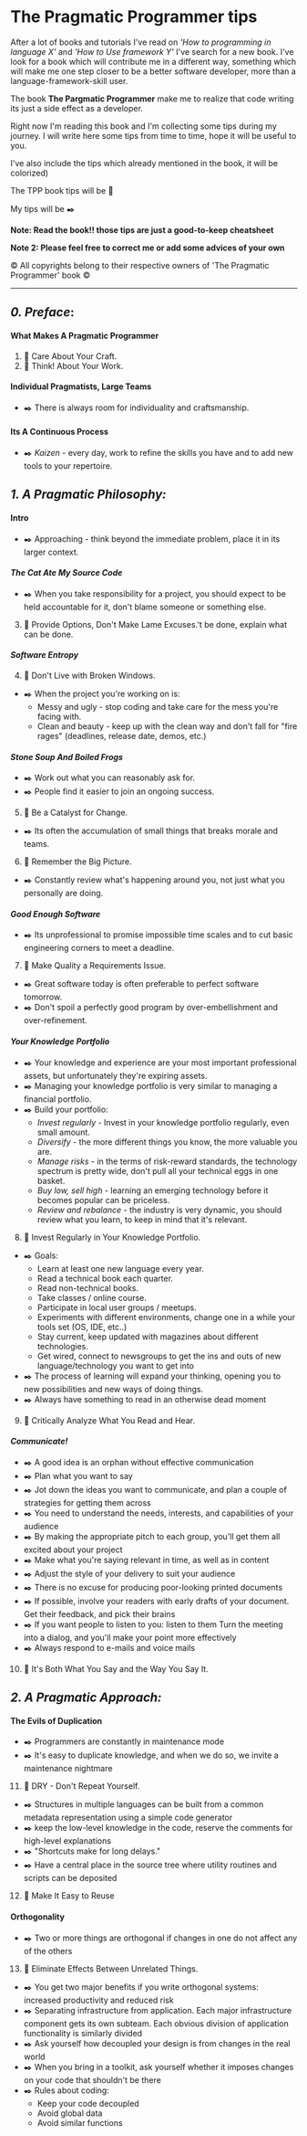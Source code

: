 # The Pragmatic Programmer tips
After a lot of books and tutorials I've read on *'How to programming in language X'* and *'How to Use framework Y'* I've search for a new book.
I've look for a book which will contribute me in a different way, something which will make me one step closer to be a better software developer, more than a language-framework-skill user.

The book **The Pargmatic Programmer** make me to realize that code writing its just a side effect as a developer.

Right now I'm reading this book and I'm collecting some tips during my journey.
I will write here some tips from time to time, hope it will be useful to you.

I've also include the tips which already mentioned in the book, it will be colorized)

The TPP book tips will be :book:

My tips will be :black_nib:

**Note: Read the book!! those tips are just a good-to-keep cheatsheet**

**Note 2: Please feel free to correct me or add some advices of your own**

© All copyrights belong to their respective owners of 'The Pragmatic Programmer' book ©

---

## *0. Preface*:
#### **What Makes A Pragmatic Programmer**
1. :book: Care About Your Craft.
2. :book: Think! About Your Work.
#### **Individual Pragmatists, Large Teams**
- :black_nib: There is always room for individuality and craftsmanship.
#### **Its A Continuous Process**
- :black_nib: *Kaizen* - every day, work to refine the skills you have and to add new tools to your repertoire.

## *1. A Pragmatic Philosophy:*
#### **Intro**
- :black_nib: Approaching - think beyond the immediate problem, place it in its larger context.
#### *The Cat Ate My Source Code*
- :black_nib: When you take responsibility for a project, you should expect to be held accountable for it, don't blame someone or something else.
3. :book: Provide Options, Don't Make Lame Excuses.'t be done, explain what can be done.
#### *Software Entropy*
4. :book: Don't Live with Broken Windows.
- :black_nib: When the project you're working on is:
    - Messy and ugly - stop coding and take care for the mess you're facing with.
    - Clean and beauty - keep up with the clean way and don't fall for "fire rages" (deadlines, release date, demos, etc.)
#### *Stone Soup And Boiled Frogs*
- :black_nib: Work out what you can reasonably ask for.
- :black_nib: People find it easier to join an ongoing success.
5. :book: Be a Catalyst for Change.
- :black_nib: Its often the accumulation of small things that breaks morale and teams.
6. :book: Remember the Big Picture.
- :black_nib: Constantly review what's happening around you, not just what you personally are doing.
#### *Good Enough Software*
- :black_nib: Its unprofessional to promise impossible time scales and to cut basic engineering corners to meet a deadline.
7. :book: Make Quality a Requirements Issue.
- :black_nib: Great software today is often preferable to perfect software tomorrow.
- :black_nib: Don't spoil a perfectly good program by over-embellishment and over-refinement.
#### *Your Knowledge Portfolio*
- :black_nib: Your knowledge and experience are your most important professional assets, but unfortunately they're expiring assets.
- :black_nib: Managing your knowledge portfolio is very similar to managing a financial portfolio.
- :black_nib: Build your portfolio:
    - *Invest regularly* - Invest in your knowledge portfolio regularly, even small amount.
    - *Diversify* - the more different things you know, the more valuable you are.
    - *Manage risks* - in the terms of risk-reward standards, the technology spectrum is pretty wide, don't pull all your technical eggs in one basket.
    - *Buy low, sell high* - learning an emerging technology before it becomes popular can be priceless.
    - *Review and rebalance* - the industry is very dynamic, you should review what you learn, to keep in mind that it's relevant.
8. :book: Invest Regularly in Your Knowledge Portfolio.
- :black_nib: Goals:
    - Learn at least one new language every year.
    - Read a technical book each quarter.
    - Read non-technical books.
    - Take classes / online course.
    - Participate in local user groups / meetups.
    - Experiments with different environments, change one in a while your tools set (OS, IDE, etc..)
    - Stay current, keep updated with magazines about different technologies.
    - Get wired, connect to newsgroups to get the ins and outs of new language/technology you want to get into
- :black_nib: The process of learning will expand your thinking, opening you to new possibilities and new ways of doing things.
- :black_nib: Always have something to read in an otherwise dead moment
9. :book: Critically Analyze What You Read and Hear.
#### *Communicate!*
- :black_nib: A good idea is an orphan without effective communication
- :black_nib: Plan what you want to say
- :black_nib: Jot down the ideas you want to communicate, and plan a couple of strategies for getting them across
- :black_nib: You need to understand the needs, interests, and capabilities of your audience
- :black_nib: By making the appropriate pitch to each group, you'll get them all excited about your project
- :black_nib: Make what you're saying relevant in time, as well as in content
- :black_nib: Adjust the style of your delivery to suit your audience
- :black_nib: There is no excuse for producing poor-looking printed documents
- :black_nib: If possible, involve your readers with early drafts of your document. Get their feedback, and pick their brains
- :black_nib: If you want people to listen to you: listen to them Turn the meeting into a dialog, and you'll make your point more effectively
- :black_nib: Always respond to e-mails and voice mails
10. :book: It's Both What You Say and the Way You Say It.

## *2. A Pragmatic Approach:*
#### **The Evils of Duplication**
- :black_nib: Programmers are constantly in maintenance mode
- :black_nib: It's easy to duplicate knowledge, and when we do so, we invite a maintenance nightmare
11. :book: DRY - Don't Repeat Yourself.
- :black_nib: Structures in multiple languages can be built from a common metadata representation using a simple code generator
- :black_nib: keep the low-level knowledge in the code, reserve the comments for high-level explanations
- :black_nib: "Shortcuts make for long delays."
- :black_nib: Have a central place in the source tree where utility routines and scripts can be deposited
12. :book: Make It Easy to Reuse
#### **Orthogonality**
- :black_nib: Two or more things are orthogonal if changes in one do not affect any of the others
13. :book: Eliminate Effects Between Unrelated Things.
- :black_nib: You get two major benefits if you write orthogonal systems: increased productivity and reduced risk
- :black_nib: Separating infrastructure from application. Each major infrastructure component gets its own subteam. Each obvious division of application functionality is similarly divided
- :black_nib: Ask yourself how decoupled your design is from changes in the real world
- :black_nib: When you bring in a toolkit, ask yourself whether it imposes changes on your code that shouldn't be there
- :black_nib: Rules about coding:
    - Keep your code decoupled
    - Avoid global data
    - Avoid similar functions
